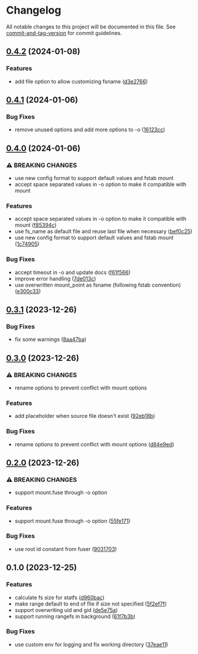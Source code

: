 # Changelog

All notable changes to this project will be documented in this file. See [commit-and-tag-version](https://github.com/absolute-version/commit-and-tag-version) for commit guidelines.

## [0.4.2](https://github.com/DCsunset/rangefs/compare/v0.4.1...v0.4.2) (2024-01-08)


### Features

* add file option to allow customizing fsname ([d3e2766](https://github.com/DCsunset/rangefs/commit/d3e2766666d50eee53cc82d5f52ed7aab105b6e2))

## [0.4.1](https://github.com/DCsunset/rangefs/compare/v0.4.0...v0.4.1) (2024-01-06)


### Bug Fixes

* remove unused options and add more options to -o ([16123cc](https://github.com/DCsunset/rangefs/commit/16123cc73d9ea24066d6e3295428fda8435ba6e0))

## [0.4.0](https://github.com/DCsunset/rangefs/compare/v0.3.1...v0.4.0) (2024-01-06)


### ⚠ BREAKING CHANGES

* use new config format to support default values and fstab mount
* accept space separated values in -o option to make it compatible with mount

### Features

* accept space separated values in -o option to make it compatible with mount ([f85394c](https://github.com/DCsunset/rangefs/commit/f85394c441564d51c3ff949cfa945aea800509d7))
* use fs_name as default file and reuse last file when necessary ([bef0c25](https://github.com/DCsunset/rangefs/commit/bef0c25e697b22c2c40ece14cc5dfa4ecc873dac))
* use new config format to support default values and fstab mount ([1c74905](https://github.com/DCsunset/rangefs/commit/1c749056c64bee7947f3647e6136d86e198035c7))


### Bug Fixes

* accept timeout in -o and update docs ([f61f566](https://github.com/DCsunset/rangefs/commit/f61f5666c44bd880ba0d125f5e49ae6d36c0c3f4))
* improve error handling ([7de013c](https://github.com/DCsunset/rangefs/commit/7de013c4af699523bed1b184d51aa7bdc915f9c6))
* use overwritten mount_point as fsname (following fstab convention) ([e300c33](https://github.com/DCsunset/rangefs/commit/e300c33e459efbe71c295eed1d68ee08912550d4))

## [0.3.1](https://github.com/DCsunset/rangefs/compare/v0.3.0...v0.3.1) (2023-12-26)


### Bug Fixes

* fix some warnings ([8aa47ba](https://github.com/DCsunset/rangefs/commit/8aa47ba40ea2f9ab09617cbfca014ee92bc4792d))

## [0.3.0](https://github.com/DCsunset/rangefs/compare/v0.2.0...v0.3.0) (2023-12-26)


### ⚠ BREAKING CHANGES

* rename options to prevent conflict with mount options

### Features

* add placeholder when source file doesn't exist ([92eb18b](https://github.com/DCsunset/rangefs/commit/92eb18b8f62d3bac0b1047bf06c39eaac546a581))


### Bug Fixes

* rename options to prevent conflict with mount options ([d84e9ed](https://github.com/DCsunset/rangefs/commit/d84e9edda62f6ba9460b461be3fb6d3cf592e274))

## [0.2.0](https://github.com/DCsunset/rangefs/compare/v0.1.0...v0.2.0) (2023-12-26)


### ⚠ BREAKING CHANGES

* support mount.fuse through -o option

### Features

* support mount.fuse through -o option ([55fe171](https://github.com/DCsunset/rangefs/commit/55fe1718039e8ea3d16ae98999c7f8304a68f2ca))


### Bug Fixes

* use root id constant from fuser ([9031703](https://github.com/DCsunset/rangefs/commit/9031703a7537e3961c5f4793264422fa85eb74f4))

## 0.1.0 (2023-12-25)


### Features

* calculate fs size for statfs ([d960bac](https://github.com/DCsunset/rangefs/commit/d960bac9439feb6867fc58c2967d0942ca3e1a79))
* make range default to end of file if size not specified ([5f2ef7f](https://github.com/DCsunset/rangefs/commit/5f2ef7f579108d2314efda062b9087dbffc50271))
* support overwriting uid and gid ([de5e75a](https://github.com/DCsunset/rangefs/commit/de5e75aa147be0a0833f1c575c621da1d5013031))
* support running rangefs in background ([61f7b3b](https://github.com/DCsunset/rangefs/commit/61f7b3b1d76877480e2b658c8b7850cbefe7573b))


### Bug Fixes

* use custom env for logging and fix working directory ([37eae11](https://github.com/DCsunset/rangefs/commit/37eae1107b25373cececd156f9fdc9ffec48acff))
